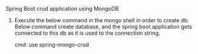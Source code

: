 Spring Boot crud application using MongoDB
1. Execute the below command in the mongo shell in order to create db. 
Below command create database, and the spring boot application gets connected to 
this db as it is used to the connection string.

    cmd: use spring-mongo-crud
    